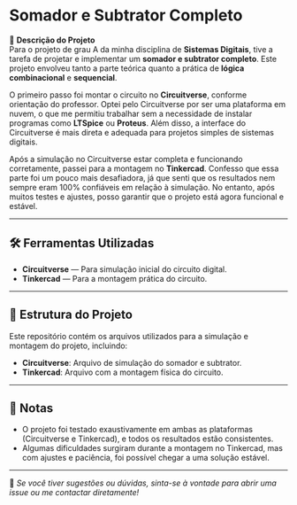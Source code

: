 # Somador e Subtrator Completo

📘 **Descrição do Projeto**  
Para o projeto de grau A da minha disciplina de **Sistemas Digitais**, tive a tarefa de projetar e implementar um **somador e subtrator completo**. Este projeto envolveu tanto a parte teórica quanto a prática de **lógica combinacional** e **sequencial**.

O primeiro passo foi montar o circuito no **Circuitverse**, conforme orientação do professor. Optei pelo Circuitverse por ser uma plataforma em nuvem, o que me permitiu trabalhar sem a necessidade de instalar programas como **LTSpice** ou **Proteus**. Além disso, a interface do Circuitverse é mais direta e adequada para projetos simples de sistemas digitais.

Após a simulação no Circuitverse estar completa e funcionando corretamente, passei para a montagem no **Tinkercad**. Confesso que essa parte foi um pouco mais desafiadora, já que senti que os resultados nem sempre eram 100% confiáveis em relação à simulação. No entanto, após muitos testes e ajustes, posso garantir que o projeto está agora funcional e estável.

---

## 🛠️ Ferramentas Utilizadas

- **Circuitverse** — Para simulação inicial do circuito digital.
- **Tinkercad** — Para a montagem prática do circuito.
  
---

## 📂 Estrutura do Projeto

Este repositório contém os arquivos utilizados para a simulação e montagem do projeto, incluindo:

- **Circuitverse**: Arquivo de simulação do somador e subtrator.
- **Tinkercad**: Arquivo com a montagem física do circuito.

---

## 📌 Notas

- O projeto foi testado exaustivamente em ambas as plataformas (Circuitverse e Tinkercad), e todos os resultados estão consistentes.
- Algumas dificuldades surgiram durante a montagem no Tinkercad, mas com ajustes e paciência, foi possível chegar a uma solução estável.

---

📢 *Se você tiver sugestões ou dúvidas, sinta-se à vontade para abrir uma issue ou me contactar diretamente!*
